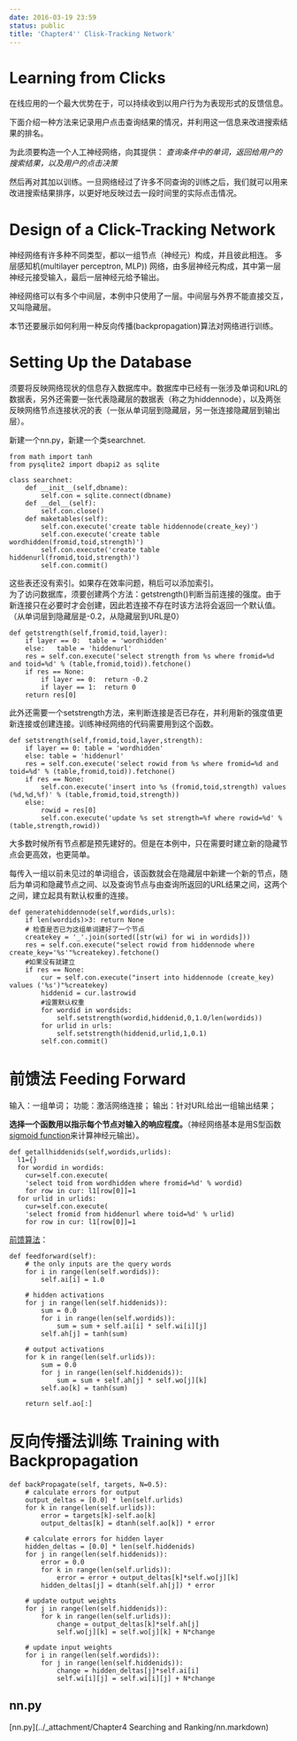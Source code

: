```yaml
---
date: 2016-03-19 23:59
status: public
title: 'Chapter4'' Clisk-Tracking Network'
---
```


# Learning from Clicks
在线应用的一个最大优势在于，可以持续收到以用户行为为表现形式的反馈信息。

下面介绍一种方法来记录用户点击查询结果的情况，并利用这一信息来改进搜索结果的排名。

为此须要构造一个人工神经网络，向其提供：
*查询条件中的单词，返回给用户的搜索结果，以及用户的点击决策*

然后再对其加以训练。一旦网络经过了许多不同查询的训练之后，我们就可以用来改进搜索结果排序，以更好地反映过去一段时间里的实际点击情况。

# Design of  a Click-Tracking Network
神经网络有许多种不同类型，都以一组节点（神经元）构成，并且彼此相连。
多层感知机(multilayer perceptron, MLP)) 网络，由多层神经元构成，其中第一层神经元接受输入，最后一层神经元给予输出。

神经网络可以有多个中间层，本例中只使用了一层。中间层与外界不能直接交互，又叫隐藏层。

本节还要展示如何利用一种反向传播(backpropagation)算法对网络进行训练。

# Setting Up the Database
须要将反映网络现状的信息存入数据库中。数据库中已经有一张涉及单词和URL的数据表，另外还需要一张代表隐藏层的数据表（称之为hiddennode），以及两张反映网络节点连接状况的表（一张从单词层到隐藏层，另一张连接隐藏层到输出层）。

新建一个nn.py，新建一个类searchnet.
```python:n
from math import tanh
from pysqlite2 import dbapi2 as sqlite

class searchnet:
    def __init__(self,dbname):
        self.con = sqlite.connect(dbname)
    def __del__(self):
        self.con.close()
    def maketables(self):
        self.con.execute('create table hiddennode(create_key)')
        self.con.execute('create table wordhidden(fromid,toid,strength)')
        self.con.execute('create table hiddenurl(fromid,toid,strength)')
        self.con.commit()
```

这些表还没有索引。如果存在效率问题，稍后可以添加索引。  
为了访问数据库，须要创建两个方法：getstrength()判断当前连接的强度。由于新连接只在必要时才会创建，因此若连接不存在时该方法将会返回一个默认值。（从单词层到隐藏层是-0.2，从隐藏层到URL是0）

```python:n
def getstrength(self,fromid,toid,layer):
    if layer == 0:  table = 'wordhidden'
    else:   table = 'hiddenurl'
    res = self.con.execute('select strength from %s where fromid=%d and toid=%d' % (table,fromid,toid)).fetchone()
    if res == None:
        if layer == 0:  return -0.2
        if layer == 1:  return 0
    return res[0]
```

此外还需要一个setstrength方法，来判断连接是否已存在，并利用新的强度值更新连接或创建连接。训练神经网络的代码需要用到这个函数。
```python:n
def setstrength(self,fromid,toid,layer,strength):
    if layer == 0: table = 'wordhidden'
    else: table = 'hiddenurl'
    res = self.con.execute('select rowid from %s where fromid=%d and toid=%d' % (table,fromid,toid)).fetchone()
    if res == None:
        self.con.execute('insert into %s (fromid,toid,strength) values (%d,%d,%f)' % (table,fromid,toid,strength))
    else:
        rowid = res[0]
        self.con.execute('update %s set strength=%f where rowid=%d' % (table,strength,rowid))
```

大多数时候所有节点都是预先建好的。但是在本例中，只在需要时建立新的隐藏节点会更高效，也更简单。

每传入一组以前未见过的单词组合，该函数就会在隐藏层中新建一个新的节点，随后为单词和隐藏节点之间、以及查询节点与由查询所返回的URL结果之间，这两个之间，建立起具有默认权重的连接。
```python:n
def generatehiddennode(self,wordids,urls):
    if len(wordids)>3: return None
    # 检查是否已为这组单词建好了一个节点
    createkey = '_'.join(sorted([str(wi) for wi in wordids]))
    res = self.con.execute("select rowid from hiddennode where create_key='%s'"%createkey).fetchone()
    #如果没有就建立
    if res == None:
        cur = self.con.execute("insert into hiddennode (create_key) values ('%s')"%createkey)
        hiddenid = cur.lastrowid
        #设置默认权重
        for wordid in wordsids:
            self.setstrength(wordid,hiddenid,0,1.0/len(wordids))
        for urlid in urls:
            self.setstrength(hiddenid,urlid,1,0.1)
        self.con.commit()
```

# 前馈法 Feeding Forward
输入：一组单词；
功能：激活网络连接；
输出：针对URL给出一组输出结果；

**选择一个函数用以指示每个节点对输入的响应程度。**（神经网络基本是用S型函数[sigmoid function](https://en.wikipedia.org/wiki/Sigmoid_function)来计算神经元输出）。

```python:n
def getallhiddenids(self,wordids,urlids):
  l1={}
  for wordid in wordids:
    cur=self.con.execute(
    'select toid from wordhidden where fromid=%d' % wordid)
    for row in cur: l1[row[0]]=1
  for urlid in urlids:
    cur=self.con.execute(
    'select fromid from hiddenurl where toid=%d' % urlid)
    for row in cur: l1[row[0]]=1
```

[前馈算法](https://en.wikipedia.org/wiki/Feedforward_neural_networ)：
```python:n
def feedforward(self):
    # the only inputs are the query words
    for i in range(len(self.wordids)):
        self.ai[i] = 1.0

    # hidden activations
    for j in range(len(self.hiddenids)):
        sum = 0.0
        for i in range(len(self.wordids)):
            sum = sum + self.ai[i] * self.wi[i][j]
        self.ah[j] = tanh(sum)

    # output activations
    for k in range(len(self.urlids)):
        sum = 0.0
        for j in range(len(self.hiddenids)):
            sum = sum + self.ah[j] * self.wo[j][k]
        self.ao[k] = tanh(sum)

    return self.ao[:]

```


# 反向传播法训练 Training with Backpropagation
```python:n
def backPropagate(self, targets, N=0.5):
    # calculate errors for output
    output_deltas = [0.0] * len(self.urlids)
    for k in range(len(self.urlids)):
        error = targets[k]-self.ao[k]
        output_deltas[k] = dtanh(self.ao[k]) * error

    # calculate errors for hidden layer
    hidden_deltas = [0.0] * len(self.hiddenids)
    for j in range(len(self.hiddenids)):
        error = 0.0
        for k in range(len(self.urlids)):
            error = error + output_deltas[k]*self.wo[j][k]
        hidden_deltas[j] = dtanh(self.ah[j]) * error

    # update output weights
    for j in range(len(self.hiddenids)):
        for k in range(len(self.urlids)):
            change = output_deltas[k]*self.ah[j]
            self.wo[j][k] = self.wo[j][k] + N*change

    # update input weights
    for i in range(len(self.wordids)):
        for j in range(len(self.hiddenids)):
            change = hidden_deltas[j]*self.ai[i]
            self.wi[i][j] = self.wi[i][j] + N*change
```
## nn.py
[nn.py](../_attachment/Chapter4 Searching and Ranking/nn.markdown)
